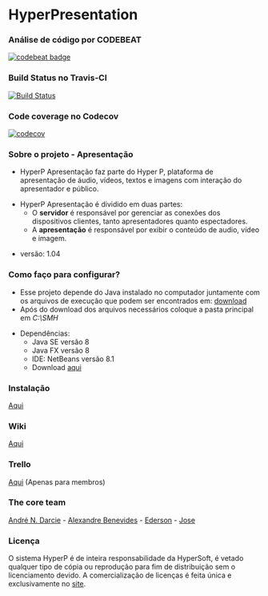 # HyperPresentation #

### Análise de código por CODEBEAT ###
[![codebeat badge](https://codebeat.co/badges/da565988-c975-4d58-bd81-4d65836ec71a)](https://codebeat.co/projects/github-com-andrendarcie-hyperp-app-apresentacao)

### Build Status no Travis-CI ###
[![Build Status](https://travis-ci.org/andredarcie/hyperp-app-apresentacao.svg?branch=master)](https://travis-ci.org/andredarcie/hyperp-app-apresentacao)

### Code coverage no Codecov ###
[![codecov](https://codecov.io/gh/andredarcie/hyperp-app-apresentacao/branch/master/graph/badge.svg)](https://codecov.io/gh/andredarcie/hyperp-app-apresentacao)

### Sobre o projeto - Apresentação ###

* HyperP Apresentação faz parte do Hyper P, plataforma de apresentação de áudio, vídeos, textos e imagens com
  interação do apresentador e público.
+ HyperP Apresentação é dividido em duas partes:
    * O **servidor** é responsável por gerenciar as conexões dos dispositivos clientes, tanto apresentadores quanto espectadores.
    * A **apresentação** é responsável por exibir o conteúdo  de audio, vídeo e imagem.
- versão: 1.04

### Como faço para configurar? ###

* Esse projeto depende do Java instalado no computador juntamente com os arquivos
de execução que podem ser encontrados em: [download](https://drive.google.com/drive/folders/0B3oPhzMLgVFZbVg3eUpyNnh5VnM?usp=sharing)
* Após do download dos arquivos necessários coloque a pasta principal em *C:\SMH*
+ Dependências:
    * Java SE versão 8
    * Java FX versão 8
    * IDE: NetBeans versão 8.1 
    * Download [aqui](https://netbeans.org/downloads/)

### Instalação ###

[Aqui](https://github.com/andredarcie/hyperp-app-apresentacao/wiki/Instala%C3%A7%C3%A3o)

### Wiki ###
[Aqui](https://github.com/andredarcie/hyperp-app-apresentacao/wiki)

### Trello ###
[Aqui](https://trello.com/b/WQ8XVkqK/hiper-p) (Apenas para membros)

### The core team ###
[André N. Darcie](https://github.com/andredarcie) - [Alexandre Benevides](https://github.com/alexandrebenevides) - [Ederson](https://github.com/Edersonk9) - [Jose](https://github.com/joanellijr)

### Licença ###
O sistema HyperP é de inteira responsabilidade da HyperSoft, é vetado qualquer tipo de cópia ou reprodução para fim de distribuição sem o licenciamento devido.
A comercialização de licenças é feita única e exclusivamente no [site](www.hyperp.com.br).

